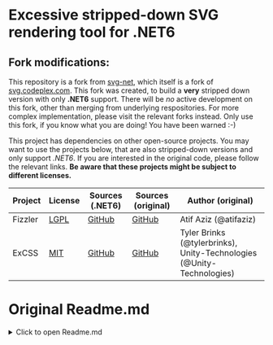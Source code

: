 # Excessive stripped-down SVG rendering tool for .NET6

## Fork modifications:
This repository is a fork from [svg-net](https://github.com/svg-net/SVG), which itself is a fork of [svg.codeplex.com](https://svg.codeplex.com/). 
This fork was created, to build a **very** stripped down version with only **.NET6** support.
There will be *no* active development on this fork, other than merging from underlying respositories. For more complex implementation, please visit the relevant forks instead.
Only use this fork, if you know what you are doing! You have been warned :-)

This project has dependencies on other open-source projects. You may want to use the projects below, that are also stripped-down versions and only support *.NET6*. If you are interested in the original code, please follow the relevant links.
**Be aware that these projects might be subject to different licenses.**

|Project|License|Sources (.NET6)|Sources (original)| Author (original) |
|-------|-------|---------------|------------------|-------------------|
|Fizzler|[LGPL](https://github.com/sst-soft/Fizzler/blob/master/COPYING.txt)|[GitHub](https://github.com/sst-soft/Fizzler)|[GitHub](https://github.com/atifaziz/Fizzler)|Atif Aziz (@atifaziz)|
|ExCSS|[MIT](https://github.com/sst-soft/ExCSS/blob/master/license.txt)|[GitHub](https://github.com/sst-soft/ExCSS)|[GitHub](https://github.com/Unity-Technologies/ExCSS)|Tyler Brinks (@tylerbrinks), Unity-Technologies (@Unity-Technologies)|


# Original Readme.md
<details><summary>Click to open Readme.md</summary>
<p>

![W3C SVG Logo](https://www.w3.org/Icons/SVG/svg-logo-v.png)
# SVG.NET[![NuGet version](https://badge.fury.io/nu/svg.svg)](https://badge.fury.io/nu/svg) [![Gitter](https://badges.gitter.im/vvvv/SVG.svg)](https://gitter.im/vvvv/SVG?utm_source=badge&utm_medium=badge&utm_campaign=pr-badge) ![Testsuite](https://github.com/svg-net/SVG/workflows/Testsuite/badge.svg?branch=master) ![DocBuild](https://github.com/svg-net/SVG/workflows/DocBuild/badge.svg?branch=master)

Public fork of the C# SVG rendering library on codeplex. 

This started out as a minor modification to enable the writing of proper SVG strings. But now after almost two years we have so many fixes and improvements that we decided to share our current codebase to the public in order to improve it even further.

So please feel free to fork it and open pull requests for any fix, improvement or feature you add. 
You may check the [contributing guide](https://github.com/svg-net/SVG/blob/master/CONTRIBUTING.md) for more information on how to do this. 

For information on installation and usage of the library, and for release notes please check the [documentation pages](https://svg-net.github.io/SVG/).

## Projects using the library

* [vvvv](https://vvvv.org) a hybrid visual/textual live-programming environment for easy prototyping and development.
* [Posh](https://github.com/vvvv/Posh) a windowing/interaction/drawing layer for C#/.NET desktop applications with their GUI in a browser. 
* [Timeliner](https://github.com/vvvv/Timeliner) a Posh based timeline that can be controlled by and sends out its values via OSC.
* [Chordious](https://chordious.com) a fretboard diagram generator for fretted stringed instruments.
* [HttpMaster](https://www.httpmaster.net) a Windows tool for HTTP testing and debugging.

If you want your project in this list, send me a pull request on this file or link + short description to tebjan (at) vvvv.org

## License
Licensed under the MS-PL license.

This project has dependencies on other open-source projects. These projects are referenced via NuGet packages and might be subject to different licenses.

|Project|Author|Sources|License|
|--------|-----|---|---------|
|Fizzler|Atif Aziz (@atifaziz)|[GitHub](https://github.com/atifaziz/Fizzler)|[LGPL](https://github.com/atifaziz/Fizzler/blob/master/COPYING.txt)|
|ExCSS|Tyler Brinks (@tylerbrinks)|[GitHub](https://github.com/TylerBrinks/ExCSS)|[MIT](https://github.com/TylerBrinks/ExCSS/blob/master/license.txt)|

</p>
</details>